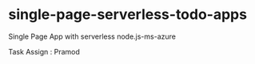 # single-page-serverless-todo-apps
Single Page App with serverless node.js-ms-azure

Task Assign : Pramod
